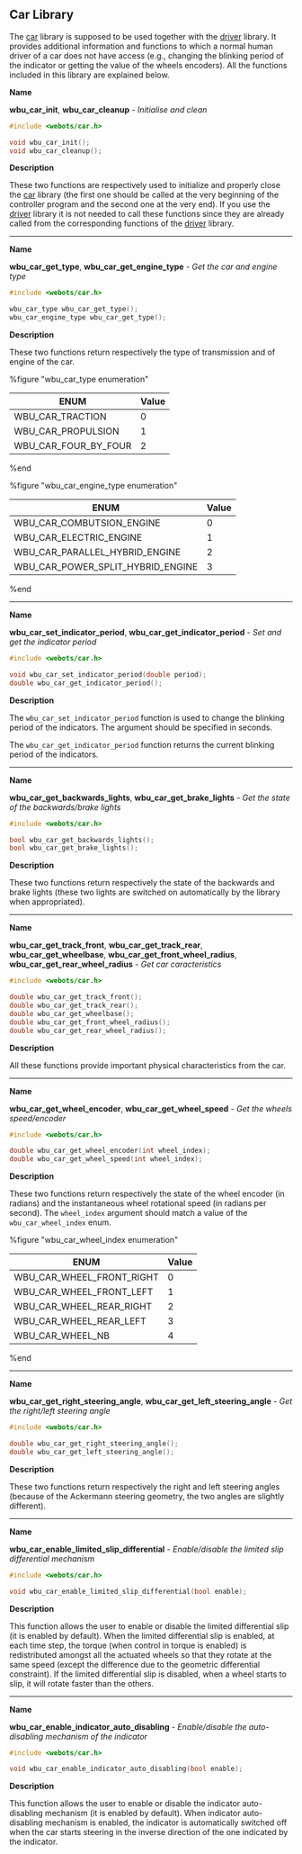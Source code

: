 ## Car Library

The [car](#car-library) library is supposed to be used together with the [driver](driver-library.md) library.
It provides additional information and functions to which a normal human driver of a car does not have access (e.g., changing the blinking period of the indicator or getting the value of the wheels encoders).
All the functions included in this library are explained below.

**Name**

**wbu\_car\_init**, **wbu\_car\_cleanup** - *Initialise and clean*

```c
#include <webots/car.h>

void wbu_car_init();
void wbu_car_cleanup();
```

**Description**

These two functions are respectively used to initialize and properly close the [car](#car-library) library (the first one should be called at the very beginning of the controller program and the second one at the very end).
If you use the [driver](driver-library.md) library it is not needed to call these functions since they are already called from the corresponding functions of the [driver](driver-library.md) library.

---

**Name**

**wbu\_car\_get\_type**, **wbu\_car\_get\_engine\_type** - *Get the car and engine type*

```c
#include <webots/car.h>

wbu_car_type wbu_car_get_type();
wbu_car_engine_type wbu_car_get_type();
```

**Description**

These two functions return respectively the type of transmission and of engine of the car.

%figure "wbu_car_type enumeration"

| ENUM                     | Value |
| ------------------------ | ----- |
| WBU\_CAR\_TRACTION       | 0     |
| WBU\_CAR\_PROPULSION     | 1     |
| WBU\_CAR\_FOUR\_BY\_FOUR | 2     |

%end

%figure "wbu_car_engine_type enumeration"

| ENUM                                   | Value |
| -------------------------------------- | ----- |
| WBU\_CAR\_COMBUTSION\_ENGINE           | 0     |
| WBU\_CAR\_ELECTRIC\_ENGINE             | 1     |
| WBU\_CAR\_PARALLEL\_HYBRID\_ENGINE     | 2     |
| WBU\_CAR\_POWER\_SPLIT\_HYBRID\_ENGINE | 3     |

%end

---

**Name**

**wbu\_car\_set\_indicator\_period**, **wbu\_car\_get\_indicator\_period** - *Set and get the indicator period*

```c
#include <webots/car.h>

void wbu_car_set_indicator_period(double period);
double wbu_car_get_indicator_period();
```

**Description**

The `wbu_car_set_indicator_period` function is used to change the blinking period of the indicators.
The argument should be specified in seconds.

The `wbu_car_get_indicator_period` function returns the current blinking period of the indicators.

---

**Name**

**wbu\_car\_get\_backwards\_lights**, **wbu\_car\_get\_brake\_lights** - *Get the state of the backwards/brake lights*

```c
#include <webots/car.h>

bool wbu_car_get_backwards_lights();
bool wbu_car_get_brake_lights();
```

**Description**

These two functions return respectively the state of the backwards and brake lights (these two lights are switched on automatically by the library when appropriated).

---

**Name**

**wbu\_car\_get\_track\_front**, **wbu\_car\_get\_track\_rear**, **wbu\_car\_get\_wheelbase**, **wbu\_car\_get\_front\_wheel\_radius**, **wbu\_car\_get\_rear\_wheel\_radius** - *Get car caracteristics*

```c
#include <webots/car.h>

double wbu_car_get_track_front();
double wbu_car_get_track_rear();
double wbu_car_get_wheelbase();
double wbu_car_get_front_wheel_radius();
double wbu_car_get_rear_wheel_radius();
```

**Description**

All these functions provide important physical characteristics from the car.

---

**Name**

**wbu\_car\_get\_wheel\_encoder**, **wbu\_car\_get\_wheel\_speed** - *Get the wheels speed/encoder*

```c
#include <webots/car.h>

double wbu_car_get_wheel_encoder(int wheel_index);
double wbu_car_get_wheel_speed(int wheel_index);
```

**Description**

These two functions return respectively the state of the wheel encoder (in radians) and the instantaneous wheel rotational speed (in radians per second).
The `wheel_index` argument should match a value of the `wbu_car_wheel_index` enum.

%figure "wbu_car_wheel_index enumeration"

| ENUM                          | Value |
| ----------------------------- | ----- |
| WBU\_CAR\_WHEEL\_FRONT\_RIGHT | 0     |
| WBU\_CAR\_WHEEL\_FRONT\_LEFT  | 1     |
| WBU\_CAR\_WHEEL\_REAR\_RIGHT  | 2     |
| WBU\_CAR\_WHEEL\_REAR\_LEFT   | 3     |
| WBU\_CAR\_WHEEL\_NB           | 4     |

%end

---

**Name**

**wbu\_car\_get\_right\_steering\_angle**, **wbu\_car\_get\_left\_steering\_angle** - *Get the right/left steering angle*

```c
#include <webots/car.h>

double wbu_car_get_right_steering_angle();
double wbu_car_get_left_steering_angle();
```

**Description**

These two functions return respectively the right and left steering angles (because of the Ackermann steering geometry, the two angles are slightly different).

---

**Name**

**wbu\_car\_enable\_limited\_slip\_differential** - *Enable/disable the limited slip differential mechanism*

```c
#include <webots/car.h>

void wbu_car_enable_limited_slip_differential(bool enable);
```

**Description**

This function allows the user to enable or disable the limited differential slip (it is enabled by default).
When the limited differential slip is enabled, at each time step, the torque (when control in torque is enabled) is redistributed amongst all the actuated wheels so that they rotate at the same speed (except the difference due to the geometric differential constraint).
If the limited differential slip is disabled, when a wheel starts to slip, it will rotate faster than the others.

---

**Name**

**wbu\_car\_enable\_indicator\_auto\_disabling** - *Enable/disable the auto-disabling mechanism of the indicator*

```c
#include <webots/car.h>

void wbu_car_enable_indicator_auto_disabling(bool enable);
```

**Description**

This function allows the user to enable or disable the indicator auto-disabling mechanism (it is enabled by default).
When indicator auto-disabling mechanism is enabled, the indicator is automatically switched off when the car starts steering in the inverse direction of the one indicated by the indicator.

